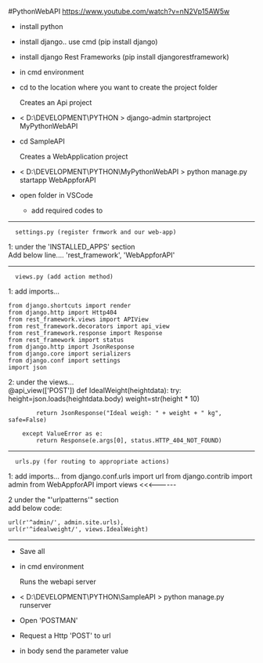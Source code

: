 #PythonWebAPI
https://www.youtube.com/watch?v=nN2Vp15AW5w

- install python
- install django.. use cmd (pip install django)
- install django Rest Frameworks (pip install djangorestframework)


- in cmd environment
- cd to the location where you want to create the project folder

	Creates an Api project
- < D:\DEVELOPMENT\PYTHON > django-admin startproject MyPythonWebAPI

- cd SampleAPI

	Creates a WebApplication project
- < D:\DEVELOPMENT\PYTHON\MyPythonWebAPI > python manage.py startapp WebAppforAPI


- open folder in VSCode
	- add required codes to 

----------------------------------------------------------------------
	  settings.py (register frmwork and our web-app)
	
1: under the 'INSTALLED_APPS' section		
	Add below line....
		'rest_framework',
		'WebAppforAPI'


----------------------------------------------------------------------
	  views.py (add action method)
	
1: add imports...

	from django.shortcuts import render
	from django.http import Http404
	from rest_framework.views import APIView
	from rest_framework.decorators import api_view
	from rest_framework.response import Response
	from rest_framework import status
	from django.http import JsonResponse
	from django.core import serializers
	from django.conf import settings
	import json

2: under the views...		
	@api_view(['POST'])
	def IdealWeight(heightdata):
	    try:
        	height=json.loads(heightdata.body)
	        weight=str(height * 10)

	        return JsonResponse("Ideal weigh: " + weight + " kg", safe=False)
    
	    except ValueError as e:
	        return Response(e.args[0], status.HTTP_404_NOT_FOUND)

----------------------------------------------------------------------
	  urls.py (for routing to appropriate actions)

1: add imports...
	from django.conf.urls import url
	from django.contrib import admin
	from WebAppforAPI import views <<<------



2 under the "'urlpatterns'" section		
	add below code:
	
	url(r'^admin/', admin.site.urls),
	url(r'^idealweight/', views.IdealWeight)

----------------------------------------------------------------------

- Save all

- in cmd environment

	Runs the webapi server
- < D:\DEVELOPMENT\PYTHON\SampleAPI > python manage.py runserver

- Open 'POSTMAN'
- Request a Http 'POST' to url
- in body send the parameter value